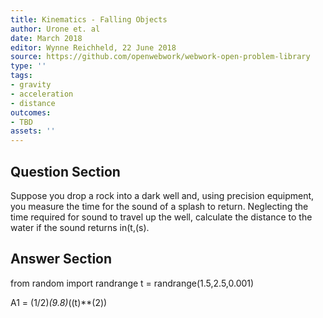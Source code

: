 ```yaml
---
title: Kinematics - Falling Objects
author: Urone et. al
date: March 2018
editor: Wynne Reichheld, 22 June 2018
source: https://github.com/openwebwork/webwork-open-problem-library
type: ''
tags:
- gravity
- acceleration
- distance
outcomes:
- TBD
assets: ''
---
```


## Question Section 

Suppose you drop a rock into a dark well and, using precision equipment, you measure the time for the sound of a splash to return. Neglecting the time required for sound to travel up the well, calculate the distance to the water if the sound returns in(t,(s).

## Answer Section

from random import randrange
t = randrange(1.5,2.5,0.001)

A1 = (1/2)*(9.8)*((t)**(2))